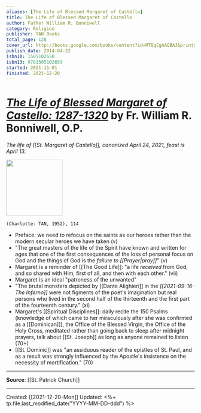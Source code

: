 ```yaml
---
aliases: [The Life of Blessed Margaret of Castello]
title: The Life of Blessed Margaret of Castello
author: Father William R. Bonniwell
category: Religion
publisher: TAN Books
total_page: 128
cover_url: http://books.google.com/books/content?id=MTQqCgAAQBAJ&printsec=frontcover&img=1&zoom=1&edge=curl&source=gbs_api
publish_date: 2014-04-22
isbn10: 1505102650
isbn13: 9781505102659
started: 2021-11-01
finished: 2021-12-20
---
```

# [*The Life of Blessed Margaret of Castello: 1287-1320*](https://tanbooks.com/products/books/saints/biographies/the-life-of-blessed-margaret-of-castello-1287-1320/) by Fr. William R. Bonniwell, O.P.
*The life of [[St. Margaret of Castello]], canonized April 24, 2021, feast is April 13.*

<img src="https://cdn11.bigcommerce.com/s-iuax7bpgx3/images/stencil/1280x1280/products/1895/1229/The-Life-of-Blessed-Margaret-of-Castello-cover-202__95261.1595444583.jpg?c=1" width=150>

`(Charlotte: TAN, 1952), 114`

- Preface: we need to refocus on the saints as our heroes rather than the modern secular heroes we have taken (v)
- "The great masters of the life of the Spirit have known and written for ages that one of the first consequences of the loss of personal focus on God and the things of God is the *failure to [[Prayer|pray]]*" (v)
- Margaret is a reminder of [[The Good Life]]: "a life *received* from God, and so shared with Him, first of all, and then with each other." (vii)
- Margaret is an ideal "patroness of the unwanted"
- "The brutal monsters depicted by [[Dante Alighieri]] in the *[[2021-09-16-The Inferno]]* were not figments of the poet's imagination but real persons who lived in the second half of the thirteenth and the first part of the fourteenth century." (xi)
- Margaret's [[Spiritual Disciplines]]: daily recite the 150 Psalms (knowledge of which came to her miraculously after she was confirmed as a [[Dominican]]), the Office of the Blessed Virgin, the Office of the Holy Cross, meditated rather than going back to sleep after midnight prayers, talk about [[St. Joseph]] as long as anyone remained to listen (70+)
- [[St. Dominic]] was "an assiduous reader of the epistles of St. Paul, and as a result was strongly influenced by the Apostle's insistence on the necessity of mortification." (70)


--- 
**Source**: [[St. Patrick Church]]

---
Created: [[2021-12-20-Mon]]
Updated: <%+ tp.file.last_modified_date("YYYY-MM-DD-ddd") %>

